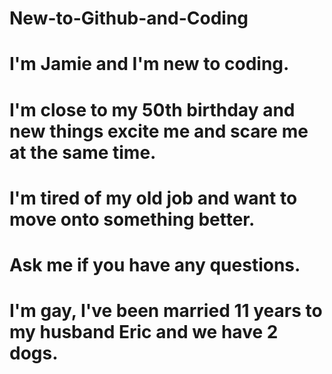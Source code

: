 # New-to-Github-and-Coding
# I'm Jamie and I'm new to coding.
# I'm close to my 50th birthday and new things excite me and scare me at the same time.
# I'm tired of my old job and want to move onto something better.
# Ask me if you have any questions.
# I'm gay, I've been married 11 years to my husband Eric and we have 2 dogs.
